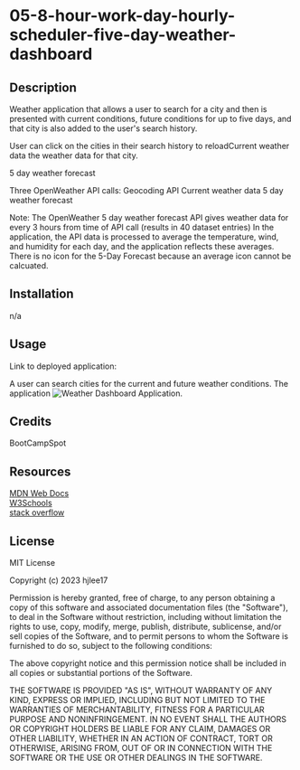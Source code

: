 # 05-8-hour-work-day-hourly-scheduler-five-day-weather-dashboard

## Description

Weather application that allows a user to search for a city and then is presented with current conditions, future conditions for up to five days, and that city is also added to the user's search history. 

User can click on the cities in their search history to reloadCurrent weather data the weather data for that city.

5 day weather forecast


Three OpenWeather API calls:
Geocoding API
Current weather data
5 day weather forecast

Note: 
The OpenWeather 5 day weather forecast API gives weather data for every 3 hours from time of API call (results in 40 dataset entries)
In the application, the API data is processed to average the temperature, wind, and humidity for each day, and the application reflects these averages.
There is no icon for the 5-Day Forecast because an average icon cannot be calcuated.


## Installation

n/a

## Usage
Link to deployed application: 

A user can search cities for the current and future weather conditions. The application 
![Weather Dashboard Application.](assets/images/sc-window.png)

## Credits

BootCampSpot

## Resources

[MDN Web Docs](developer.mozilla.org)\
[W3Schools](www.w3schools.com/)\
[stack overflow](stackoverflow.com/)

## License

MIT License

Copyright (c) 2023 hjlee17

Permission is hereby granted, free of charge, to any person obtaining a copy
of this software and associated documentation files (the "Software"), to deal
in the Software without restriction, including without limitation the rights
to use, copy, modify, merge, publish, distribute, sublicense, and/or sell
copies of the Software, and to permit persons to whom the Software is
furnished to do so, subject to the following conditions:

The above copyright notice and this permission notice shall be included in all
copies or substantial portions of the Software.

THE SOFTWARE IS PROVIDED "AS IS", WITHOUT WARRANTY OF ANY KIND, EXPRESS OR
IMPLIED, INCLUDING BUT NOT LIMITED TO THE WARRANTIES OF MERCHANTABILITY,
FITNESS FOR A PARTICULAR PURPOSE AND NONINFRINGEMENT. IN NO EVENT SHALL THE
AUTHORS OR COPYRIGHT HOLDERS BE LIABLE FOR ANY CLAIM, DAMAGES OR OTHER
LIABILITY, WHETHER IN AN ACTION OF CONTRACT, TORT OR OTHERWISE, ARISING FROM,
OUT OF OR IN CONNECTION WITH THE SOFTWARE OR THE USE OR OTHER DEALINGS IN THE
SOFTWARE.